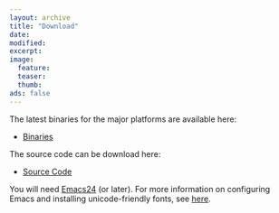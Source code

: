 ```yaml
---
layout: archive
title: "Download"
date:
modified:
excerpt:
image:
  feature:
  teaser:
  thumb:
ads: false
---
```


The latest binaries for the major platforms are available here:

- [Binaries](https://github.com/leanprover/lean/releases/latest)

The source code can be download here:

- [Source Code](http://github.com/leanprover/lean)

You will need [Emacs24](https://www.gnu.org/software/emacs/) (or later). For more information on configuring Emacs and
installing unicode-friendly fonts, see
[here](https://github.com/leanprover/lean/blob/master/src/emacs/README.md).
